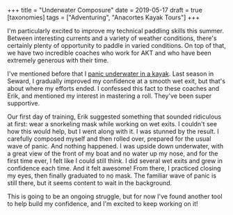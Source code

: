 +++
title = "Underwater Composure"
date = 2019-05-17
draft = true
[taxonomies]
tags = ["Adventuring", "Anacortes Kayak Tours"]
+++
<!-- wp:paragraph -->

I'm particularly excited to improve my technical paddling skills this summer. Between interesting currents and a variety of weather conditions, there's certainly plenty of opportunity to paddle in varied conditions. On top of that, we have two incredible coaches who work for AKT and who have been extremely generous with their time.

<!-- /wp:paragraph -->

<!-- wp:paragraph -->

I've mentioned before that I [panic underwater in a
kayak](@/posts/2018-05-03-drysuits-bow-rescue.md). Last season in Seward, I
gradually improved my confidence at a smooth wet exit, but that's about
where my efforts ended. I confessed this fact to these coaches and Erik,
and mentioned my interest in mastering a roll. They've been super
supportive.

<!-- /wp:paragraph -->

<!-- wp:paragraph -->

Our first day of training, Erik suggested something that sounded ridiculous at first: wear a snorkeling mask while working on wet exits. I couldn't see how this would help, but I went along with it. I was stunned by the result. I carefully composed myself and then rolled over, prepared for the usual wave of panic. And nothing happened. I was upside down underwater, with a great view of the front of my boat and no water up my nose, and for the first time ever, I felt like I could still think. I did several wet exits and grew in confidence each time. And it felt awesome! From there, I practiced closing my eyes, then finally graduated to no mask. The familiar wave of panic is still there, but it seems content to wait in the background.

<!-- /wp:paragraph -->

<!-- wp:paragraph -->

This is going to be an ongoing struggle, but for now I've found another tool to help build my confidence, and I'm excited to keep working on it!

<!-- /wp:paragraph -->
